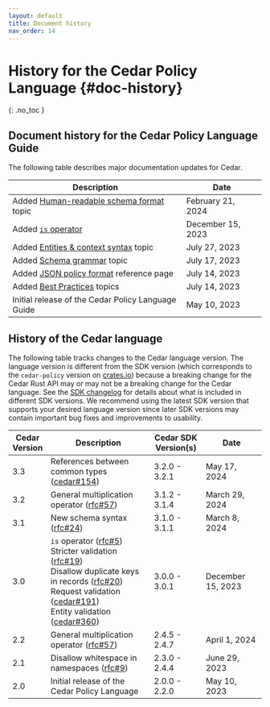 ```yaml
---
layout: default
title: Document history
nav_order: 14
---
```


# History for the Cedar Policy Language {#doc-history}
{: .no_toc }

## Document history for the Cedar Policy Language Guide
The following table describes major documentation updates for Cedar.

| Description | Date |
| --- | --- |
| Added [Human-readable schema format](../schema/human-readable-schema.html) topic | February 21, 2024 |
| Added [`is` operator](../policies/syntax-operators.html) | December 15, 2023 |
| Added [Entities & context syntax](../auth/entities-syntax.html) topic | July 27, 2023 |
| Added [Schema grammar](../schema/schema-grammar.html) topic | July 17, 2023 |
| Added [JSON policy format](../policies/json-format.html) reference page | July 14, 2023 |
| Added [Best Practices](../overview/best-practices.html) topics | July 14, 2023 |
| Initial release of the Cedar Policy Language Guide | May 10, 2023 |

## History of the Cedar language

The following table tracks changes to the Cedar language version. The language version is different from the SDK version (which corresponds to the `cedar-policy` version on [crates.io](https://crates.io/crates/cedar-policy)) because a breaking change for the Cedar Rust API may or may not be a breaking change for the Cedar language. See the [SDK changelog](https://github.com/cedar-policy/cedar/blob/main/cedar-policy/CHANGELOG.md) for details about what is included in different SDK versions. We recommend using the latest SDK version that supports your desired language version since later SDK versions may contain important bug fixes and improvements to usability.

| Cedar<br/>Version | Description | Cedar SDK<br/>Version(s) | Date |
| --- | --- | --- | --- |
| 3.3 | References between common types ([cedar#154](https://github.com/cedar-policy/cedar/issues/154)) | 3.2.0 - 3.2.1 | May 17, 2024 |
| 3.2 | General multiplication operator ([rfc#57](https://github.com/cedar-policy/rfcs/blob/main/text/0057-general-multiplication.md)) | 3.1.2 - 3.1.4 | March 29, 2024 |
| 3.1 | New schema syntax ([rfc#24](https://github.com/cedar-policy/rfcs/blob/main/text/0024-schema-syntax.md)) | 3.1.0 - 3.1.1 | March 8, 2024 |
| 3.0 | `is` operator ([rfc#5](https://github.com/cedar-policy/rfcs/blob/main/text/0005-is-operator.md))<br/>Stricter validation ([rfc#19](https://github.com/cedar-policy/rfcs/blob/main/text/0019-stricter-validation.md))<br/>Disallow duplicate keys in records ([rfc#20](https://github.com/cedar-policy/rfcs/blob/main/text/0020-unique-record-keys.md))<br/>Request validation ([cedar#191](https://github.com/cedar-policy/cedar/issues/191))<br/>Entity validation ([cedar#360](https://github.com/cedar-policy/cedar/pull/360)) | 3.0.0 - 3.0.1 | December 15, 2023 |
| 2.2 | General multiplication operator ([rfc#57](https://github.com/cedar-policy/rfcs/blob/main/text/0057-general-multiplication.md)) | 2.4.5 - 2.4.7 | April 1, 2024 |
| 2.1 | Disallow whitespace in namespaces ([rfc#9](https://github.com/cedar-policy/rfcs/blob/main/text/0009-disallow-whitespace-in-entityuid.md)) | 2.3.0 - 2.4.4 | June 29, 2023 |
| 2.0 | Initial release of the Cedar Policy Language | 2.0.0 - 2.2.0 | May 10, 2023 |

